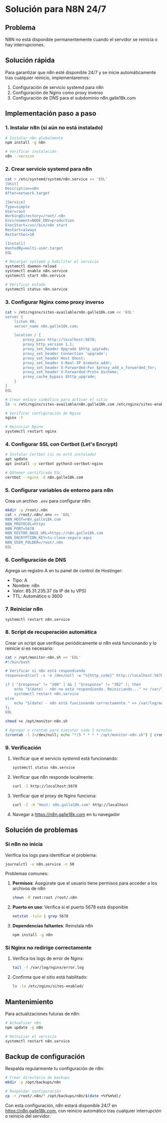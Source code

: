 # Solución para N8N 24/7

## Problema

N8N no está disponible permanentemente cuando el servidor se reinicia o hay interrupciones.

## Solución rápida

Para garantizar que n8n esté disponible 24/7 y se inicie automáticamente tras cualquier reinicio, implementaremos:

1. Configuración de servicio systemd para n8n
2. Configuración de Nginx como proxy inverso
3. Configuración de DNS para el subdominio n8n.galle18k.com

## Implementación paso a paso

### 1. Instalar n8n (si aún no está instalado)

```bash
# Instalar n8n globalmente
npm install -g n8n

# Verificar instalación
n8n --version
```

### 2. Crear servicio systemd para n8n

```bash
cat > /etc/systemd/system/n8n.service << 'EOL'
[Unit]
Description=n8n
After=network.target

[Service]
Type=simple
User=root
WorkingDirectory=/root/.n8n
Environment=NODE_ENV=production
ExecStart=/usr/bin/n8n start
Restart=always
RestartSec=10

[Install]
WantedBy=multi-user.target
EOL

# Recargar systemd y habilitar el servicio
systemctl daemon-reload
systemctl enable n8n.service
systemctl start n8n.service

# Verificar estado
systemctl status n8n.service
```

### 3. Configurar Nginx como proxy inverso

```bash
cat > /etc/nginx/sites-available/n8n.galle18k.com << 'EOL'
server {
    listen 80;
    server_name n8n.galle18k.com;

    location / {
        proxy_pass http://localhost:5678;
        proxy_http_version 1.1;
        proxy_set_header Upgrade $http_upgrade;
        proxy_set_header Connection 'upgrade';
        proxy_set_header Host $host;
        proxy_set_header X-Real-IP $remote_addr;
        proxy_set_header X-Forwarded-For $proxy_add_x_forwarded_for;
        proxy_set_header X-Forwarded-Proto $scheme;
        proxy_cache_bypass $http_upgrade;
    }
}
EOL

# Crear enlace simbólico para activar el sitio
ln -s /etc/nginx/sites-available/n8n.galle18k.com /etc/nginx/sites-enabled/

# Verificar configuración de Nginx
nginx -t

# Reiniciar Nginx
systemctl restart nginx
```

### 4. Configurar SSL con Certbot (Let's Encrypt)

```bash
# Instalar Certbot (si no está instalado)
apt update
apt install -y certbot python3-certbot-nginx

# Obtener certificado SSL
certbot --nginx -d n8n.galle18k.com
```

### 5. Configurar variables de entorno para n8n

Crea un archivo `.env` para configurar n8n:

```bash
mkdir -p /root/.n8n
cat > /root/.n8n/.env << 'EOL'
N8N_HOST=n8n.galle18k.com
N8N_PROTOCOL=https
N8N_PORT=5678
N8N_EDITOR_BASE_URL=https://n8n.galle18k.com
N8N_ENCRYPTION_KEY=tu-clave-segura-aqui
N8N_USER_FOLDER=/root/.n8n
EOL
```

### 6. Configuración de DNS

Agrega un registro A en tu panel de control de Hostinger:

- Tipo: A
- Nombre: n8n
- Valor: 85.31.235.37 (la IP de tu VPS)
- TTL: Automático o 3600

### 7. Reiniciar n8n

```bash
systemctl restart n8n.service
```

### 8. Script de recuperación automática

Crear un script que verifique periódicamente si n8n está funcionando y lo reinicie si es necesario:

```bash
cat > /opt/monitor-n8n.sh << 'EOL'
#!/bin/bash

# Verificar si n8n está respondiendo
response=$(curl -s -o /dev/null -w "%{http_code}" http://localhost:5678)

if [ "$response" != "200" ] && [ "$response" != "302" ]; then
    echo "$(date) - n8n no está respondiendo. Reiniciando..." >> /var/log/monitor-n8n.log
    systemctl restart n8n.service
else
    echo "$(date) - n8n está funcionando correctamente." >> /var/log/monitor-n8n.log
fi
EOL

chmod +x /opt/monitor-n8n.sh

# Agregar a crontab para ejecutar cada 5 minutos
(crontab -l 2>/dev/null; echo "*/5 * * * * /opt/monitor-n8n.sh") | crontab -
```

### 9. Verificación

1. Verificar que el servicio systemd está funcionando:
   ```bash
   systemctl status n8n.service
   ```

2. Verificar que n8n responde localmente:
   ```bash
   curl -I http://localhost:5678
   ```

3. Verificar que el proxy de Nginx funciona:
   ```bash
   curl -I -H "Host: n8n.galle18k.com" http://localhost
   ```

4. Navegar a https://n8n.galle18k.com en tu navegador

## Solución de problemas

### Si n8n no inicia

Verifica los logs para identificar el problema:

```bash
journalctl -u n8n.service -n 50
```

Problemas comunes:

1. **Permisos**: Asegúrate que el usuario tiene permisos para acceder a los archivos de n8n
   ```bash
   chown -R root:root /root/.n8n
   ```

2. **Puerto en uso**: Verifica si el puerto 5678 está disponible
   ```bash
   netstat -tuln | grep 5678
   ```

3. **Dependencias faltantes**: Reinstala n8n
   ```bash
   npm install -g n8n
   ```

### Si Nginx no redirige correctamente

1. Verifica los logs de error de Nginx:
   ```bash
   tail -f /var/log/nginx/error.log
   ```

2. Confirma que el sitio está habilitado:
   ```bash
   ls -la /etc/nginx/sites-enabled/
   ```

## Mantenimiento

Para actualizaciones futuras de n8n:

```bash
# Actualizar n8n
npm update -g n8n

# Reiniciar el servicio
systemctl restart n8n.service
```

## Backup de configuración

Respalda regularmente tu configuración de n8n:

```bash
# Crear directorio de backups
mkdir -p /opt/backups/n8n

# Respaldar configuración
cp -r /root/.n8n/* /opt/backups/n8n/$(date +%Y%m%d)/
```

Con esta configuración, n8n estará disponible 24/7 en https://n8n.galle18k.com, con reinicio automático tras cualquier interrupción o reinicio del servidor.
